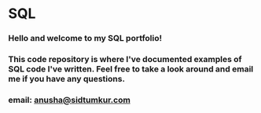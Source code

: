 # SQL

### Hello and welcome to my SQL portfolio!
### This code repository is where I've documented examples of SQL code I've written. Feel free to take a look around and email me if you have any questions.
### email: anusha@sidtumkur.com
